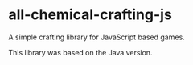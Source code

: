 # all-chemical-crafting-js

A simple crafting library for JavaScript based games.

This library was based on the Java version.